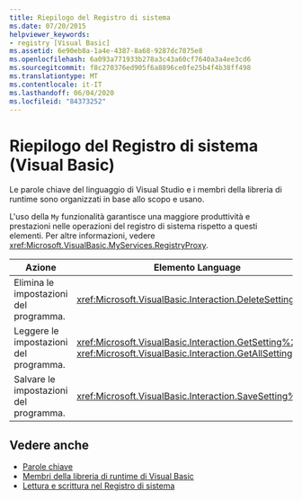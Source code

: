 ```yaml
---
title: Riepilogo del Registro di sistema
ms.date: 07/20/2015
helpviewer_keywords:
- registry [Visual Basic]
ms.assetid: 6e90eb8a-1a4e-4387-8a68-9287dc7875e8
ms.openlocfilehash: 6a093a771933b278a3c43a60cf7640a3a4ee3cd6
ms.sourcegitcommit: f8c270376ed905f6a8896ce0fe25b4f4b38ff498
ms.translationtype: MT
ms.contentlocale: it-IT
ms.lasthandoff: 06/04/2020
ms.locfileid: "84373252"
---
```

# <a name="registry-summary-visual-basic"></a>Riepilogo del Registro di sistema (Visual Basic)
Le parole chiave del linguaggio di Visual Studio e i membri della libreria di runtime sono organizzati in base allo scopo e usano.  
  
 L'uso della `My` funzionalità garantisce una maggiore produttività e prestazioni nelle operazioni del registro di sistema rispetto a questi elementi. Per altre informazioni, vedere <xref:Microsoft.VisualBasic.MyServices.RegistryProxy>.  
  
|**Azione**|**Elemento Language**|  
|----------------|--------------------------|  
|Elimina le impostazioni del programma.|<xref:Microsoft.VisualBasic.Interaction.DeleteSetting%2A>|  
|Leggere le impostazioni del programma.|<xref:Microsoft.VisualBasic.Interaction.GetSetting%2A>, <xref:Microsoft.VisualBasic.Interaction.GetAllSettings%2A>|  
|Salvare le impostazioni del programma.|<xref:Microsoft.VisualBasic.Interaction.SaveSetting%2A>|  
  
## <a name="see-also"></a>Vedere anche

- [Parole chiave](index.md)
- [Membri della libreria di runtime di Visual Basic](../runtime-library-members.md)
- [Lettura e scrittura nel Registro di sistema](../../developing-apps/programming/computer-resources/reading-from-and-writing-to-the-registry.md)
